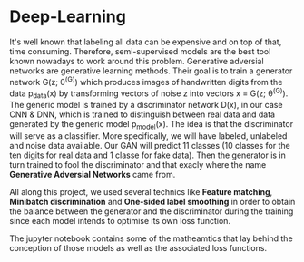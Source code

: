 # Deep-Learning

It's well known that labeling all data can be expensive and on top of that, time consuming. Therefore, semi-supervised models are the best tool known nowadays to work around this problem. Generative adversial networks are generative learning methods. Their goal is to train a generator network G(z; θ<sup>(G)</sup>) which produces images of handwritten digits from the data p<sub>data</sub>(x) by transforming vectors of noise z into vectors x = G(z; θ<sup>(G)</sup>). The generic model is trained by a discriminator network D(x), in our case CNN & DNN, which is trained to distinguish between real data and data generated by the generic model p<sub>model</sub>(x). The idea is that the discriminator will serve as a classifier. More specifically, we will have labeled, unlabeled and noise data available. Our GAN will predict 11 classes (10 classes for the ten digits for real data and 1 classe for fake data). Then the generator is in turn trained to fool the discriminator and that exacly where the name <b>Generative Adversial Networks</b> came from.
  
All along this project, we used several technics like <b>Feature matching</b>, <b>Minibatch discrimination</b> and <b>One-sided label smoothing</b> in order to obtain the balance between the generator and the discriminator during the training since each model intends to optimise its own loss function. 
 
The jupyter notebook contains some of the matheamtics that lay behind the conception of those models as well as the associated loss functions. 


